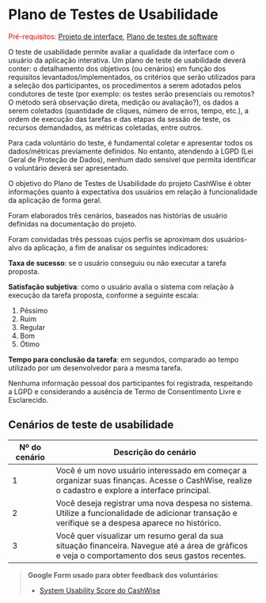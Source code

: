 # Plano de Testes de Usabilidade

<span style="color:red">Pré-requisitos: <a href="04-Projeto-interface.md"> Projeto de interface</a></span>, <a href="07-Plano-testes-software.md"> Plano de testes de software</a>

O teste de usabilidade permite avaliar a qualidade da interface com o usuário da aplicação interativa. Um plano de teste de usabilidade deverá conter: o detalhamento dos objetivos (ou cenários) em função dos requisitos levantados/implementados, os critérios que serão utilizados para a seleção dos participantes, os procedimentos a serem adotados pelos condutores de teste (por exemplo: os testes serão presenciais ou remotos? O método será observação direta, medição ou avaliação?), os dados a serem coletados (quantidade de cliques, número de erros, tempo, etc.), a ordem de execução das tarefas e das etapas da sessão de teste, os recursos demandados, as métricas coletadas, entre outros.

Para cada voluntário do teste, é fundamental coletar e apresentar todos os dados/métricas previamente definidos. No entanto, atendendo à LGPD (Lei Geral de Proteção de Dados), nenhum dado sensível que permita identificar o voluntário deverá ser apresentado.

O objetivo do Plano de Testes de Usabilidade do projeto CashWise é obter informações quanto à expectativa dos usuários em relação à funcionalidade da aplicação de forma geral.

Foram elaborados três cenários, baseados nas histórias de usuário definidas na documentação do projeto.

Foram convidadas três pessoas cujos perfis se aproximam dos usuários-alvo da aplicação, a fim de analisar os seguintes indicadores:

**Taxa de sucesso**: se o usuário conseguiu ou não executar a tarefa proposta.

**Satisfação subjetiva**: como o usuário avalia o sistema com relação à execução da tarefa proposta, conforme a seguinte escala:

1. Péssimo  
2. Ruim  
3. Regular  
4. Bom  
5. Ótimo

**Tempo para conclusão da tarefa**: em segundos, comparado ao tempo utilizado por um desenvolvedor para a mesma tarefa.

Nenhuma informação pessoal dos participantes foi registrada, respeitando a LGPD e considerando a ausência de Termo de Consentimento Livre e Esclarecido.

## Cenários de teste de usabilidade

| Nº do cenário | Descrição do cenário |
|---------------|----------------------|
| 1             | Você é um novo usuário interessado em começar a organizar suas finanças. Acesse o CashWise, realize o cadastro e explore a interface principal. |
| 2             | Você deseja registrar uma nova despesa no sistema. Utilize a funcionalidade de adicionar transação e verifique se a despesa aparece no histórico. |
| 3             | Você quer visualizar um resumo geral da sua situação financeira. Navegue até a área de gráficos e veja o comportamento dos seus gastos recentes. |

> **Google Form usado para obter feedback dos voluntários**:
> - [System Usability Score do CashWise](https://docs.google.com/forms/d/e/1FAIpQLSeMqzmz7YzTmY0-jR_DtRrLPZePh-UyExxzg4FqMHcXxZnHew/viewform?usp=sharing&ouid=104028838292445835160)
